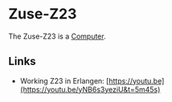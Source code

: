 # Zuse-Z23

The Zuse-Z23 is a [Computer](20000003.md).

## Links

- Working Z23 in Erlangen: [https://youtu.be](https://youtu.be/yNB6s3yeziU&t=5m45s)
